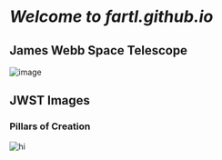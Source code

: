 # ***Welcome to fartl.github.io***

## **James Webb Space Telescope**

![image](https://user-images.githubusercontent.com/118233145/203187592-9f9ef1dc-c121-4750-8fc0-2b1ef164b1ad.png)

## **JWST Images**

### Pillars of Creation

![hi](https://user-images.githubusercontent.com/118233145/203186229-7f4fee38-8011-4e25-a8fc-d2274159f424.png)
